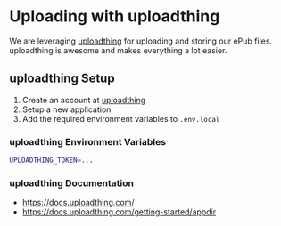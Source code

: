# Uploading with uploadthing

We are leveraging [uploadthing](https://uploadthing.com/) for uploading and storing our ePub files. uploadthing is awesome and makes everything a lot easier.

## uploadthing Setup

1. Create an account at [uploadthing](https://uploadthing.com/)
2. Setup a new application
3. Add the required environment variables to `.env.local`

### uploadthing Environment Variables

```bash
UPLOADTHING_TOKEN=...
```

### uploadthing Documentation

- https://docs.uploadthing.com/
- https://docs.uploadthing.com/getting-started/appdir